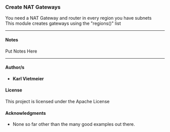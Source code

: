 ### Create NAT Gateways

You need a NAT Gateway and router in every region you have subnets  
This module creates gateways using the "regions()" list

---

#### Notes

Put Notes Here

---

#### Author/s

* **Karl Vietmeier**

#### License

This project is licensed under the Apache License 

#### Acknowledgments

* None so far other than the many good examples out there.
